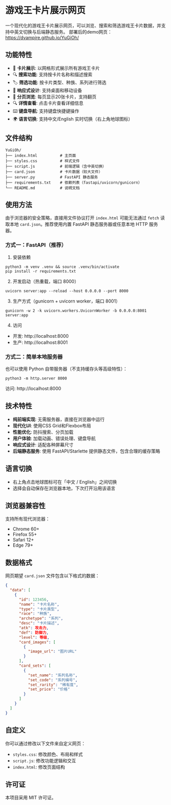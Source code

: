 # 游戏王卡片展示网页

一个现代化的游戏王卡片展示网页，可以浏览、搜索和筛选游戏王卡片数据，并支持中英文切换与后端静态服务。
部署后的demo网页：https://dvampire.github.io/YuGiOh/

## 功能特性

- 🎴 **卡片展示**: 以网格形式展示所有游戏王卡片
- 🔍 **搜索功能**: 支持按卡片名称和描述搜索
- 🏷️ **筛选功能**: 按卡片类型、种族、系列进行筛选
- 📱 **响应式设计**: 支持桌面和移动设备
- 📄 **分页浏览**: 每页显示20张卡片，支持翻页
- 🔍 **详情查看**: 点击卡片查看详细信息
- ⌨️ **键盘导航**: 支持键盘快捷键操作
 - 🌍 **语言切换**: 支持中文/English 实时切换（右上角地球图标）

## 文件结构

```
YuGiOh/
├── index.html          # 主页面
├── styles.css          # 样式文件
├── script.js           # 前端逻辑（含中英切换）
├── card.json           # 卡片数据（较大文件）
├── server.py           # FastAPI 静态服务
├── requirements.txt    # 依赖列表（fastapi/uvicorn/gunicorn）
└── README.md           # 说明文档
```

## 使用方法

由于浏览器的安全策略，直接用文件协议打开 `index.html` 可能无法通过 `fetch` 读取本地 `card.json`。推荐使用内置 FastAPI 静态服务器或任意本地 HTTP 服务器。

### 方式一：FastAPI（推荐）

1) 安装依赖

```
python3 -m venv .venv && source .venv/bin/activate
pip install -r requirements.txt
```

2) 开发启动（热重载，端口 8000）

```
uvicorn server:app --reload --host 0.0.0.0 --port 8000
```

3) 生产方式（gunicorn + uvicorn worker，端口 8001）

```
gunicorn -w 2 -k uvicorn.workers.UvicornWorker -b 0.0.0.0:8001 server:app
```

4) 访问

- 开发: http://localhost:8000
- 生产: http://localhost:8001

### 方式二：简单本地服务器

也可以使用 Python 自带服务器（不支持缓存头等高级特性）：

```
python3 -m http.server 8000
```

访问: http://localhost:8000

## 技术特性

- **纯前端实现**: 无需服务器，直接在浏览器中运行
- **现代化UI**: 使用CSS Grid和Flexbox布局
- **性能优化**: 防抖搜索、分页加载
- **用户体验**: 加载动画、错误处理、键盘导航
- **响应式设计**: 适配各种屏幕尺寸
 - **后端静态服务**: 使用 FastAPI/Starlette 提供静态文件，包含合理的缓存策略

## 语言切换

- 右上角点击地球图标可在「中文 / English」之间切换
- 选择会自动保存在浏览器本地，下次打开沿用该语言

## 浏览器兼容性

支持所有现代浏览器：
- Chrome 60+
- Firefox 55+
- Safari 12+
- Edge 79+

## 数据格式

网页期望 `card.json` 文件包含以下格式的数据：

```json
{
  "data": [
    {
      "id": 123456,
      "name": "卡片名称",
      "type": "卡片类型",
      "race": "种族",
      "archetype": "系列",
      "desc": "卡片描述",
      "atk": 攻击力,
      "def": 防御力,
      "level": 等级,
      "card_images": [
        {
          "image_url": "图片URL"
        }
      ],
      "card_sets": [
        {
          "set_name": "系列名称",
          "set_code": "系列编号",
          "set_rarity": "稀有度",
          "set_price": "价格"
        }
      ]
    }
  ]
}
```

## 自定义

你可以通过修改以下文件来自定义网页：

- `styles.css`: 修改颜色、布局和样式
- `script.js`: 修改功能逻辑和交互
- `index.html`: 修改页面结构

## 许可证

本项目采用 MIT 许可证。